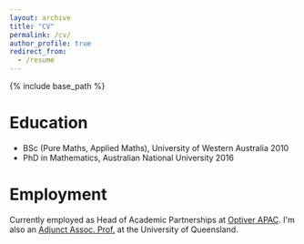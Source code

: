 ```yaml
---
layout: archive
title: "CV"
permalink: /cv/
author_profile: true
redirect_from:
  - /resume
---
```


{% include base_path %}

Education
======
* BSc (Pure Maths, Applied Maths), University of Western Australia 2010
* PhD in Mathematics, Australian National University 2016

Employment
======
Currently employed as Head of Academic Partnerships at [Optiver APAC](https://optiver.com/).
I'm also an [Adjunct Assoc. Prof.](https://smp.uq.edu.au/profile/13577/adrian-dudek) at the University of Queensland.

